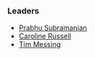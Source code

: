 ### Leaders
* [Prabhu Subramanian](mailto:prabhu.subramanian@owasp.org)
* [Caroline Russell](mailto:caroline@appthreat.dev)
* [Tim Messing](mailto:tim.messing@owasp.org)
